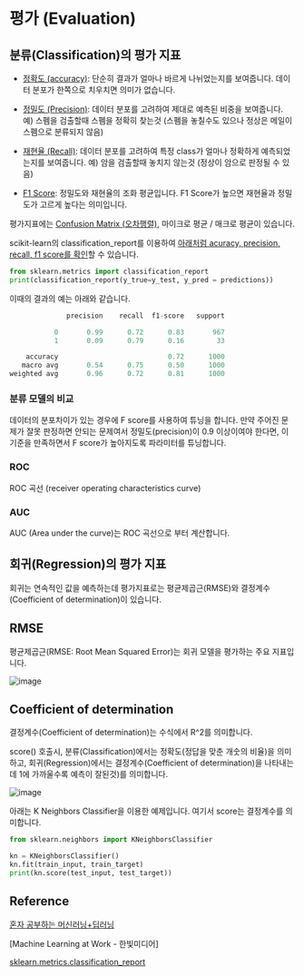 # 평가 (Evaluation)

## 분류(Classification)의 평가 지표

- [정확도 (accuracy)](https://github.com/kyopark2014/ML-Algorithms/blob/main/confusion-matrix.md#accuracy): 단순히 결과가 얼마나 바르게 나뉘었는지를 보여줍니다. 데이터 분포가 한쪽으로 치우치면 의미가 없습니다. 

- [정밀도 (Precision)](https://github.com/kyopark2014/ML-Algorithms/blob/main/confusion-matrix.md#precision): 데이터 분포를 고려하여 제대로 예측된 비중을 보여줍니다. 예) 스펨을 검출할때 스펨을 정확히 찾는것 (스펨을 놓칠수도 있으나 정상은 메일이 스펨으로 분류되지 않음)

- [재현율 (Recall)](https://github.com/kyopark2014/ML-Algorithms/blob/main/confusion-matrix.md#recall): 데이터 분포를 고려하여 특정 class가 얼마나 정확하게 예측되었는지를 보여줍니다. 예) 암을 검출할때 놓치지 않는것 (정상이 암으로 판정될 수 있음)

- [F1 Score](https://github.com/kyopark2014/ML-Algorithms/blob/main/confusion-matrix.md#f1-score): 정밀도와 재현율의 조화 평균입니다. F1 Score가 높으면 재현율과 정밀도가 고르게 높다는 의미입니다. 

평가지표에는 [Confusion Matrix (오차행렬)](https://github.com/kyopark2014/ML-Algorithms/blob/main/confusion-matrix.md), 마이크로 평균 / 매크로 평균이 있습니다. 

scikit-learn의 classification_report를 이용하여 [아래처럼 acuracy, precision, recall, f1 score를 확인](https://github.com/kyopark2014/ML-Algorithms/blob/main/confusion-matrix.md#classification-report)할 수 있습니다. 

```python
from sklearn.metrics import classification_report
print(classification_report(y_true=y_test, y_pred = predictions))
```

이때의 결과의 예는 아래와 같습니다. 
```python
              precision    recall  f1-score   support

           0       0.99      0.72      0.83       967
           1       0.09      0.79      0.16        33

    accuracy                           0.72      1000
   macro avg       0.54      0.75      0.50      1000
weighted avg       0.96      0.72      0.81      1000
```

### 분류 모델의 비교 

데이터의 분포차이가 있는 경우에 F score를 사용하여 튜닝을 합니다. 만약 주어진 문제가 잘못 판정하면 안되는 문제여서 정밀도(precision)이 0.9 이상이여야 한다면, 이 기준을 만족하면서 F score가 높아지도록 파라미터를 튜닝합니다. 
 

### ROC 

ROC 곡선 (receiver operating characteristics curve)

### AUC 

AUC (Area under the curve)는 ROC 곡선으로 부터 계산합니다.



## 회귀(Regression)의 평가 지표

회귀는 연속적인 값을 예측하는데 평가지표로는 평균제곱근(RMSE)와 결정계수(Coefficient of determination)이 있습니다. 

## RMSE

평균제곱근(RMSE: Root Mean Squared Error)는 회귀 모델을 평가하는 주요 지표입니다. 

![image](https://user-images.githubusercontent.com/52392004/193978087-5f884bad-c6f9-428d-a241-2e6ee1bfea9f.png)


## Coefficient of determination

결정계수(Coefficient of determination)는 수식에서 R^2를 의미합니다. 

score() 호출시, 분류(Classification)에서는 정확도(정답을 맞춘 개숫의 비율)을 의미하고, 회귀(Regression)에서는 결정계수(Coefficient of determination)을 나타내는데 1에 가까울수록 예측이 잘된것)를 의미합니다.

![image](https://user-images.githubusercontent.com/52392004/185774224-2209e555-c3ed-4d79-b5e7-d20bef381bc1.png)

아래는 K Neighbors Classifier을 이용한 예제입니다. 여기서 score는 결정계수를 의미합니다. 

```python
from sklearn.neighbors import KNeighborsClassifier

kn = KNeighborsClassifier()
kn.fit(train_input, train_target)
print(kn.score(test_input, test_target))
```

## Reference

[혼자 공부하는 머신러닝+딥러닝](https://github.com/rickiepark/hg-mldl)

[Machine Learning at Work - 한빛미디어]

[sklearn.metrics.classification_report](https://scikit-learn.org/stable/modules/generated/sklearn.metrics.classification_report.html)
